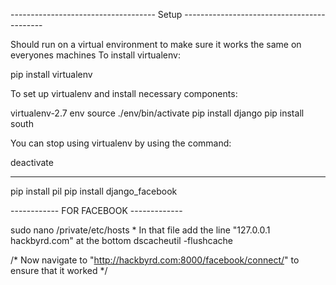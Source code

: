 ------------------------------------ Setup -------------------------------------------

Should run on a virtual environment to make sure it works the same on everyones machines
To install virtualenv:

pip install virtualenv

To set up virtualenv and install necessary components:

virtualenv-2.7 env
source ./env/bin/activate
pip install django
pip install south

You can stop using virtualenv by using the command:

deactivate

-------------------------------------------------------------------------------------------

pip install pil
pip install django_facebook

------------ FOR FACEBOOK -------------

sudo nano /private/etc/hosts
     * In that file add the line "127.0.0.1       hackbyrd.com" at the bottom
dscacheutil -flushcache

/* Now navigate to "http://hackbyrd.com:8000/facebook/connect/" to ensure that it worked */

